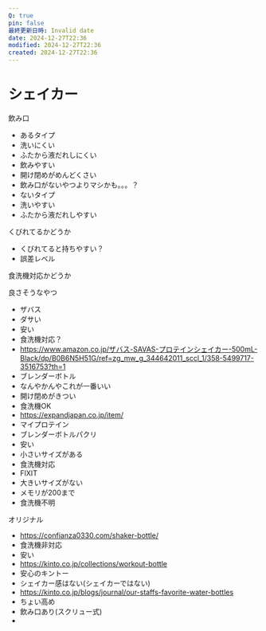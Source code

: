 ```yaml
---
Q: true
pin: false
最終更新日時: Invalid date
date: 2024-12-27T22:36
modified: 2024-12-27T22:36
created: 2024-12-27T22:36
---
```

# シェイカー

飲み口

- あるタイプ  
- 洗いにくい  
- ふたから液だれしにくい  
- 飲みやすい  
- 開け閉めがめんどくさい  
- 飲み口がないやつよりマシかも。。。？  
- ないタイプ  
- 洗いやすい  
- ふたから液だれしやすい  

くびれてるかどうか

- くびれてると持ちやすい？  
- 誤差レベル  

食洗機対応かどうか

良さそうなやつ

- ザバス  
- ダサい  
- 安い  
- 食洗機対応？  
- https://www.amazon.co.jp/ザバス-SAVAS-プロテインシェイカー-500mL-Black/dp/B0B6N5H51G/ref=zg_mw_g_344642011_sccl_1/358-5499717-3516753?th=1  
- ブレンダーボトル  
- なんやかんやこれが一番いい  
- 開け閉めがきつい  
- 食洗機OK  
- https://expandjapan.co.jp/item/  
- マイプロテイン  
- ブレンダーボトルパクリ  
- 安い  
- 小さいサイズがある  
- 食洗機対応  
- FIXIT  
- 大きいサイズがない  
- メモリが200まで  
- 食洗機不明  

オリジナル

- https://confianza0330.com/shaker-bottle/  
- 食洗機非対応  
- 安い  
- https://kinto.co.jp/collections/workout-bottle  
- 安心のキントー  
- シェイカー感はない(シェイカーではない)  
- https://kinto.co.jp/blogs/journal/our-staffs-favorite-water-bottles  
- ちょい高め  
- 飲み口あり(スクリュー式)  
-